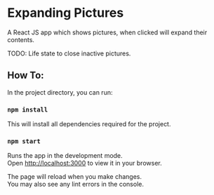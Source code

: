 # Expanding Pictures

A React JS app which shows pictures, when clicked will expand their contents.

TODO: Life state to close inactive pictures.

## How To:

In the project directory, you can run:

### `npm install`

This will install all dependencies required for the project.

### `npm start`

Runs the app in the development mode.\
Open [http://localhost:3000](http://localhost:3000) to view it in your browser.

The page will reload when you make changes.\
You may also see any lint errors in the console.
